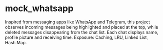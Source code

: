 # mock_whatsapp
Inspired from messaging apps like WhatsApp and Telegram, this project observes incoming messages being highlighted and placed at the top, while deleted messages disappearing from the chat list. Each chat displays name, profile picture and receiving time.
Exposure: Caching, LRU, Linked List, Hash Map.
